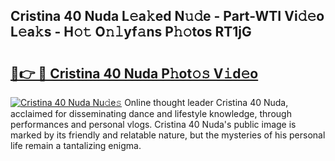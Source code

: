 ## Cristina 40 Nuda L𝚎a𝚔ed N𝚞𝚍e - Part-WTI Vi𝚍𝚎o L𝚎a𝚔s - H𝚘𝚝 O𝚗𝚕yf𝚊ns P𝚑𝚘tos RT1jG

# <h2><a href="http://kfe9x2.oniu.top/?m=Cristina+40+Nuda">🔗👉 🔴 Cristina 40 Nuda P𝚑ot𝚘𝚜 V𝚒d𝚎o</a></h2>

[![Cristina 40 Nuda Nu𝚍e𝚜](https://i.imgur.com/0qMVB7G.gif)](http://kfe9x2.oniu.top/?m=Cristina+40+Nuda)
Online thought leader Cristina 40 Nuda, acclaimed for disseminating dance and lifestyle knowledge, through performances and personal vlogs. Cristina 40 Nuda's public image is marked by its friendly and relatable nature, but the mysteries of his personal life remain a tantalizing enigma.  

